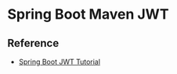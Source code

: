 # Spring Boot Maven JWT

## Reference
- [Spring Boot JWT Tutorial](https://www.inflearn.com/course/%EC%8A%A4%ED%94%84%EB%A7%81%EB%B6%80%ED%8A%B8-jwt/dashboard)
